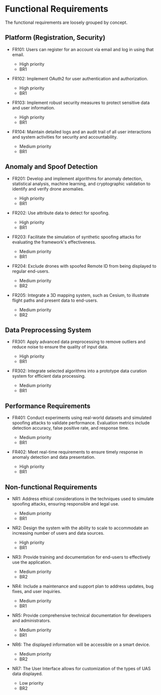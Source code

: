 # Functional Requirements  

The functional requirements are loosely grouped by concept.  

## Platform (Registration, Security)  

- FR101: Users can register for an account via email and log in using that 
email.  
  - High priority  
  - BR1  

- FR102: Implement OAuth2 for user authentication and authorization.  
  - High priority  
  - BR1  

- FR103: Implement robust security measures to protect sensitive data and user information.   
  - High priority  
  - BR1  

- FR104: Maintain detailed logs and an audit trail of all user interactions and system activities for security and accountability.   
  - Medium priority  
  - BR1  

## Anomaly and Spoof Detection  

- FR201: Develop and implement algorithms for anomaly detection, statistical analysis, machine learning, and cryptographic validation to identify and verify drone anomalies.   
  - High priority  
  - BR1  

- FR202: Use attribute data to detect for spoofing.   
  -  High priority  
  -  BR1  

- FR203: Facilitate the simulation of synthetic spoofing attacks for evaluating the framework's effectiveness.   
  - Medium priority  
  - BR1  

- FR204: Exclude drones with spoofed Remote ID from being displayed to regular end-users.  
  - Medium priority  
  - BR2  

- FR205: Integrate a 3D mapping system, such as Cesium, to illustrate flight paths and present data to end-users.     
  - Medium priority  
  - BR2  

## Data Preprocessing System

- FR301: Apply advanced data preprocessing to remove outliers and reduce noise to ensure the quality of input data.
  - High priority
  - BR1

- FR302: Integrate selected algorithms into a prototype data curation system for efficient data processing.
  - Medium priority
  - BR1

## Performance Requirements

- FR401: Conduct experiments using real-world datasets and simulated spoofing attacks to validate performance. Evaluation metrics include detection accuracy, false positive rate, and response time. 
  - Medium priority
  - BR1

- FR402: Meet real-time requirements to ensure timely response in anomaly detection and data presentation.   
  - High priority  
  - BR1  

## Non-functional Requirements

- NR1: Address ethical considerations in the techniques used to simulate spoofing attacks, ensuring responsible and legal use. 
  - Medium priority
  - BR1

- NR2: Design the system with the ability to scale to accommodate an increasing number of users and data sources. 
  - High priority
  - BR1

- NR3: Provide training and documentation for end-users to effectively use the application.
  - Medium priority
  - BR2

- NR4: Include a maintenance and support plan to address updates, bug fixes, and user inquiries. 
  - Medium priority
  - BR1

- NR5: Provide comprehensive technical documentation for developers and administrators.   
  - Medium priority
  - BR1

- NR6: The displayed information will be accessible on a smart device.
  - Medium priority
  - BR2

- NR7: The User Interface allows for customization of the types of UAS data displayed. 
  - Low priority
  - BR2
